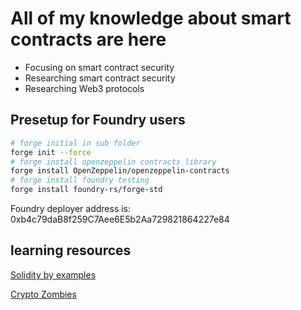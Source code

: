 # All of my knowledge about smart contracts are here
- Focusing on smart contract security
- Researching smart contract security
- Researching Web3 protocols

## Presetup for Foundry users
```sh
# forge initial in sub folder
forge init --force
# forge install openzeppelin contracts library
forge install OpenZeppelin/openzeppelin-contracts
# forge install foundry testing
forge install foundry-rs/forge-std
```
Foundry deployer address is: 0xb4c79daB8f259C7Aee6E5b2Aa729821864227e84

## learning resources

[Solidity by examples](https://solidity-by-example.org/)

[Crypto Zombies](https://cryptozombies.io/en/course/)